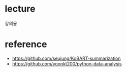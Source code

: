 # lecture
강의용


# reference
- https://github.com/seujung/KoBART-summarization
- https://github.com/yoonkt200/python-data-analysis
